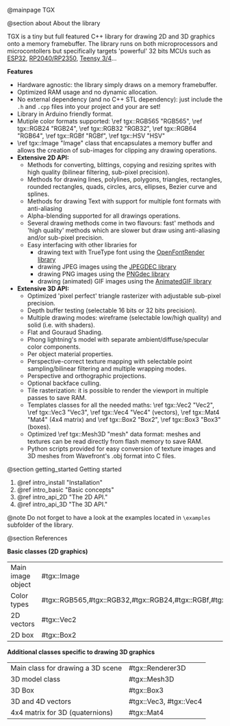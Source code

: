 @mainpage TGX

@section about About the library

TGX is a tiny but full featured C++ library for drawing 2D and 3D graphics onto a memory framebuffer.
The library runs on both microprocessors and microcontollers but specifically targets 'powerful' 32 bits MCUs such as [ESP32](https://www.espressif.com/en/products/socs/esp32), [RP2040/RP2350](https://www.raspberrypi.com/documentation/microcontrollers/silicon.html), [Teensy 3/4](https://www.pjrc.com/teensy/)...
 
**Features**

- Hardware agnostic: the library simply draws on a memory framebuffer.
- Optimized RAM usage and no dynamic allocation. 
- No external dependency (and no C++ STL dependency): just include the `.h` and `.cpp` files into your project and your are set!
- Library in Arduino friendly format. 
- Mutiple color formats supported: \ref tgx::RGB565 "RGB565",  \ref tgx::RGB24 "RGB24", \ref tgx::RGB32 "RGB32", \ref tgx::RGB64 "RGB64", \ref tgx::RGBf "RGBf", \ref tgx::HSV "HSV"
- \ref tgx::Image "Image" class that encapsulates a memory buffer and allows the creation of sub-images for clipping any drawing operations.    
- **Extensive 2D API:** 
    - Methods for converting, blittings, copying and resizing sprites with high quality (bilinear filtering, sub-pixel precision). 
    - Methods for drawing lines, polylines, polygons, triangles, rectangles, rounded rectangles, quads, circles, arcs, ellipses, Bezier curve and splines. 
    - Methods for drawing Text with support for multiple font formats with anti-aliasing
    - Alpha-blending supported for all drawings operations. 
    - Several drawing methods come in two flavours: fast' methods and 'high quality' methods which are slower but draw using anti-aliasing and/or sub-pixel precision.     
    - Easy interfacing with other libraries for
        - drawing text with TrueType font using the [OpenFontRender library](https://github.com/takkaO/OpenFontRender)
        - drawing JPEG images using the [JPEGDEC library](https://github.com/bitbank2/JPEGDEC)
        - drawing PNG images using the [PNGdec library](https://github.com/bitbank2/PNGdec)
        - drawing (animated) GIF images using the [AnimatedGIF library](https://github.com/bitbank2/AnimatedGIF)
- **Extensive 3D API:**
    - Optimized 'pixel perfect' triangle rasterizer with adjustable sub-pixel precision. 
    - Depth buffer testing (selectable 16 bits or 32 bits precision).
    - Multiple drawing modes: wireframe (selectable low/high quality) and solid (i.e. with shaders). 
    - Flat and Gouraud Shading.
    - Phong lightning's model with separate ambient/diffuse/specular color components.
    - Per object material properties.
    - Perspective-correct texture mapping with selectable point sampling/bilinear filtering and multiple wrapping modes.
    - Perspective and orthographic projections.
    - Optional backface culling.
    - Tile rasterization: it is possible to render the viewport in multiple passes to save RAM. 
    - Templates classes for all the needed maths: \ref tgx::Vec2 "Vec2", \ref tgx::Vec3 "Vec3", \ref tgx::Vec4 "Vec4" (vectors), \ref tgx::Mat4 "Mat4" (4x4 matrix) and \ref tgx::Box2 "Box2", \ref tgx::Box3 "Box3" (boxes).
    - Optimized \ref tgx::Mesh3D "mesh" data format: meshes and textures can be read directly from flash memory to save RAM.
    - Python scripts provided for easy conversion of texture images and 3D meshes from Wavefront's .obj format into C files.
    
    
    
      
    
@section getting_started Getting started

1. @ref intro_install "Installation"
2. @ref intro_basic "Basic concepts"
3. @ref intro_api_2D "The 2D API."
4. @ref intro_api_3D "The 3D API."



@note Do not forget to have a look at the examples located in `\examples` subfolder of the library.



@section References


**Basic classes (2D graphics)**

|                                   |                                                                       |
|-----------------------------------|-----------------------------------------------------------------------|
| Main image object                 | #tgx::Image                                                           |
| Color types                       | #tgx::RGB565,#tgx::RGB32,#tgx::RGB24,#tgx::RGBf,#tgx::RGB64,#tgx::HSV |
| 2D vectors                        | #tgx::Vec2                                                            |
| 2D box                            | #tgx::Box2                                                            |




**Additional classes specific to drawing 3D graphics**

|                                   |                            |
|-----------------------------------|----------------------------|
| Main class for drawing a 3D scene | #tgx::Renderer3D           |
| 3D model class                    | #tgx::Mesh3D               |
| 3D Box                            | #tgx::Box3                 |
| 3D and 4D vectors                 | #tgx::Vec3, #tgx::Vec4     |
| 4x4 matrix for 3D (quaternions)   | #tgx::Mat4                 |
